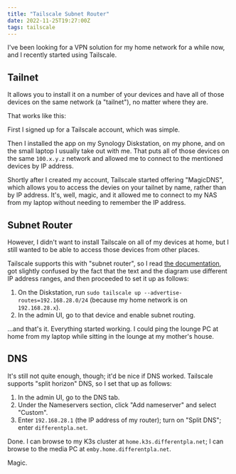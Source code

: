 ```yaml
---
title: "Tailscale Subnet Router"
date: 2022-11-25T19:27:00Z
tags: tailscale
---
```


I've been looking for a VPN solution for my home network for a while now, and I recently started using Tailscale.

## Tailnet

It allows you to install it on a number of your devices and have all of those devices on the same network (a "tailnet"),
no matter where they are.

That works like this:

First I signed up for a Tailscale account, which was simple.

Then I installed the app on my Synology Diskstation, on my phone, and on the small laptop I usually take out with me.
That puts all of those devices on the same `100.x.y.z` network and allowed me to connect to the mentioned devices by IP
address.

Shortly after I created my account, Tailscale started offering "MagicDNS", which allows you to access the devies on your
tailnet by name, rather than by IP address. It's, well, magic, and it allowed me to connect to my NAS from my laptop
without needing to remember the IP address.

## Subnet Router

However, I didn't want to install Tailscale on all of my devices at home, but I still wanted to be able to access those devices
from other places.

Tailscale supports this with "subnet router", so I read [the documentation](https://tailscale.com/kb/1019/subnets/), got
slightly confused by the fact that the text and the diagram use different IP address ranges, and then proceeded to set
it up as follows:

1. On the Diskstation, run `sudo tailscale up --advertise-routes=192.168.28.0/24` (because my home network is on
   `192.168.28.x`).
2. In the admin UI, go to that device and enable subnet routing.

...and that's it. Everything started working. I could ping the lounge PC at home from my laptop while sitting in the
lounge at my mother's house.

## DNS

It's still not quite enough, though; it'd be nice if DNS worked. Tailscale supports "split horizon" DNS, so I set that
up as follows:

1. In the admin UI, go to the DNS tab.
2. Under the Nameservers section, click "Add nameserver" and select "Custom".
3. Enter `192.168.28.1` (the IP address of my router); turn on "Split DNS"; enter `differentpla.net`.

Done. I can browse to my K3s cluster at `home.k3s.differentpla.net`; I can browse to the media PC at
`emby.home.differentpla.net`.

Magic.
